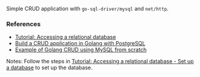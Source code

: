 Simple CRUD application with `go-sql-driver/mysql` and `net/http`.

### References
- [Tutorial: Accessing a relational database](https://go.dev/doc/tutorial/database-access)
- [Build a CRUD application in Golang with PostgreSQL
  ](https://codesource.io/build-a-crud-application-in-golang-with-postgresql/)
- [Example of Golang CRUD using MySQL from scratch
  ](https://www.golangprograms.com/example-of-golang-crud-using-mysql-from-scratch.html)

Notes: Follow the steps in [Tutorial: Accessing a relational database - Set up a database](https://go.dev/doc/tutorial/database-access#set_up_database) to set up the database.

